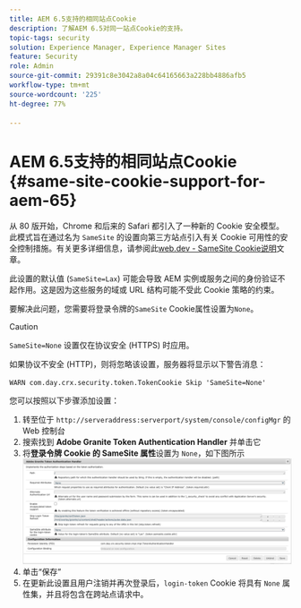 ```yaml
---
title: AEM 6.5支持的相同站点Cookie
description: 了解AEM 6.5对同一站点Cookie的支持。
topic-tags: security
solution: Experience Manager, Experience Manager Sites
feature: Security
role: Admin
source-git-commit: 29391c8e3042a8a04c64165663a228bb4886afb5
workflow-type: tm+mt
source-wordcount: '225'
ht-degree: 77%

---
```


# AEM 6.5支持的相同站点Cookie {#same-site-cookie-support-for-aem-65}

从 80 版开始，Chrome 和后来的 Safari 都引入了一种新的 Cookie 安全模型。此模式旨在通过名为 `SameSite` 的设置向第三方站点引入有关 Cookie 可用性的安全控制措施。有关更多详细信息，请参阅此[web.dev - SameSite Cookie说明](https://web.dev/samesite-cookies-explained/)文章。

此设置的默认值 (`SameSite=Lax`) 可能会导致 AEM 实例或服务之间的身份验证不起作用。这是因为这些服务的域或 URL 结构可能不受此 Cookie 策略的约束。

要解决此问题，您需要将登录令牌的`SameSite` Cookie属性设置为`None`。

>[!CAUTION]
>
>`SameSite=None` 设置仅在协议安全 (HTTPS) 时应用。
>
>如果协议不安全 (HTTP)，则将忽略该设置，服务器将显示以下警告消息：
>
>`WARN com.day.crx.security.token.TokenCookie Skip 'SameSite=None'`

您可以按照以下步骤添加设置：

1. 转至位于 `http://serveraddress:serverport/system/console/configMgr` 的 Web 控制台
1. 搜索找到 **Adobe Granite Token Authentication Handler** 并单击它
1. 将&#x200B;**登录令牌 Cookie 的 SameSite 属性**&#x200B;设置为 `None`，如下图所示
   ![samesite](assets/samesite1.png)
1. 单击“保存”
1. 在更新此设置且用户注销并再次登录后，`login-token` Cookie 将具有 `None` 属性集，并且将包含在跨站点请求中。

